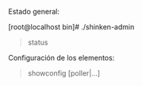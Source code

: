 Estado general:

[root@localhost bin]# ./shinken-admin
> status


Configuración de los elementos:
> showconfig [poller|...]
